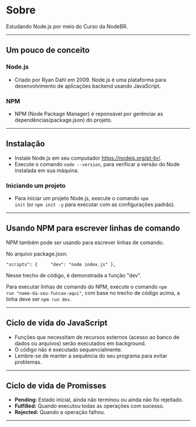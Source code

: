 # Sobre

Estudando Node.js por meio do Curso da NodeBR.

---

## Um pouco de conceito

### Node.js

- Criado por Ryan Dahl em 2009. Node.js é uma plataforma para desenvolvimento de aplicações backend usando JavaScript.

### NPM

- NPM (Node Package Manager) é reponsável por gerênciar as dependências(package.json) do projeto.

---
## Instalação

- Instale Node.js em seu computador <https://nodejs.org/pt-br/>.
- Execute o comando <code>node --version</code>, para verificar a versão do Node instalada em sua máquina.

### Iniciando um projeto

- Para iniciar um projeto Node.js, execute o comando <code>npm init</code> (or <code>npm init -y</code> para executar com as configurações padrão).

---
## Usando NPM para escrever linhas de comando

NPM também pode ser usando para escrever linhas de comando.

No arquivo package.json:

<code>"scripts": {
&ensp;&ensp;&ensp;&ensp;"dev": "node index.js"
},</code>

Nesse trecho de código, é demonstrada a função "dev".

Para executar linhas de comando do NPM, execute o comando <code>npm run "nome-da-seu-funcao-aqui"</code>, com base no trecho de código acima, a linha deve ser <code>npm run dev</code>.

---
## Ciclo de vida do JavaScript

- Funções que necessitam de recursos externos (acesso ao banco de dados ou arquivos) serão executados em background.
- O código não é executado sequencialmente.
- Lembre-se de manter a sequência do seu programa para evitar problemas.

---
## Ciclo de vida de Promisses

- **Pending:** Estado inicial, ainda não terminou ou ainda não foi rejeitado.
- **Fulfilled:** Quando executou todas as operações com sucesso.
- **Rejected:** Quando a operação falhou.

---

